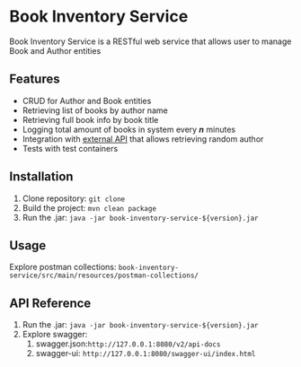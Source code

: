 # Book Inventory Service

Book Inventory Service is a RESTful web service that allows user to manage Book and Author entities

## Features

- CRUD for Author and Book entities
- Retrieving list of books by author name
- Retrieving full book info by book title
- Logging total amount of books in system every ***n*** minutes
- Integration with [external API][1] that allows retrieving random author
- Tests with test containers

## Installation

1. Clone repository: ```git clone```
1. Build the project: ```mvn clean package```
1. Run the .jar: ```java -jar book-inventory-service-${version}.jar```

## Usage

Explore postman collections: ```book-inventory-service/src/main/resources/postman-collections/```

## API Reference

1. Run the .jar: ```java -jar book-inventory-service-${version}.jar```
1. Explore swagger:
    1. swagger.json:```http://127.0.0.1:8080/v2/api-docs```
    1. swagger-ui: ```http://127.0.0.1:8080/swagger-ui/index.html```

[1]: (https://randomuser.me/documentation)